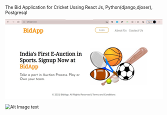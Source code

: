 The Bid Application for Cricket Ussing React Js, Python(django,djoser), Postgresql

![Alt Image text](https://github.com/AmarnathJagatap/BidApplication/blob/master/main.PNG "Optional Title")

![Alt Image text](https://github.com/AmarnathJagatap/BidApplication/blob/master/main%20login.PNGs "Optional Title")
